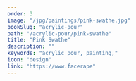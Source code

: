 ```yaml
---
order: 3
image: "/jpg/paintings/pink-swathe.jpg"
bookSlug: "acrylic-pour"
path: "/acrylic-pour/pink-swathe"
title: "Pink Swathe"
description: ""
keywords: "acrylic pour, painting,"
icon: "design"
link: "https://www.facerape"
---
```

